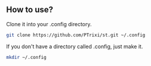 ## How to use?
Clone it into your .config directory.
```bash
git clone https://github.com/PTrixi/st.git ~/.config
```
If you don't have a directory called .config, just make it.
```bash
mkdir ~/.config
```
